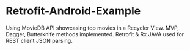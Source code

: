 # Retrofit-Android-Example


Using MovieDB API showcasing top movies in a Recycler View.
MVP, Dagger, Butterknife methods implemented.
Retrofit & Rx JAVA used for REST client JSON parsing.

